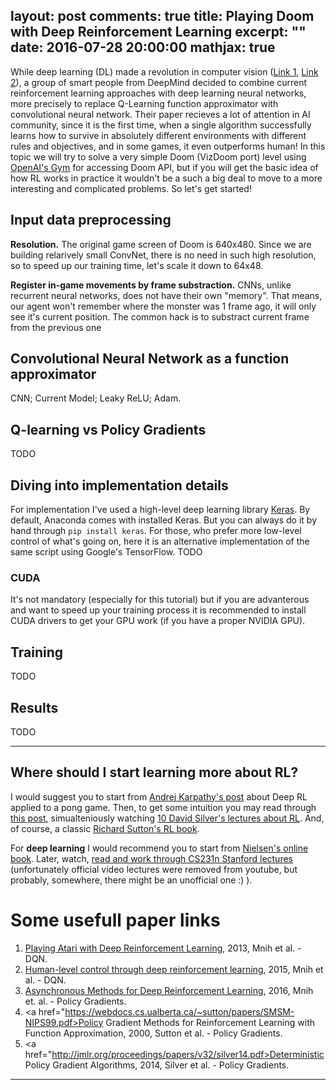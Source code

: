 layout: post 
comments: true
title: Playing Doom with Deep Reinforcement Learning
excerpt: "" 
date: 2016-07-28 20:00:00 
mathjax: true
---

While deep learning (DL) made a revolution in computer vision (<a href="https://papers.nips.cc/paper/4824-imagenet-classification-with-deep-convolutional-neural-networks.pdf">Link 1</a>, <a href="https://arxiv.org/pdf/1512.03385v1.pdf">Link 2</a>), a group of smart people from DeepMind decided to combine current reinforcement learning approaches with deep learning neural networks, more precisely to replace Q-Learning function approximator with convolutional neural network. Their paper recieves a lot of attention in AI community, since it is the first time, when a single algorithm successfully learns how to survive in absolutely different environments with different rules and objectives, and in some games, it even outperforms human!
In this topic we will try to solve a very simple Doom (VizDoom port) level using <a href="https://gym.openai.com/envs/DoomBasic-v0">OpenAI's Gym</a> for accessing Doom API, but if you will get the basic idea of how RL works in practice it wouldn't be a such a big deal to move to a more interesting and complicated problems. So let's get started!


## Input data preprocessing
**Resolution.** The original game screen of Doom is 640x480. Since we are building relarively small ConvNet, there is no need in such high resolution, so to speed up our training time, let's scale it down to 64x48.

**Register in-game movements by frame substraction.** CNNs, unlike recurrent neural networks, does not have their own "memory". That means, our agent won't remember where the monster was 1 frame ago, it will only see it's current position. The common hack is to substract current frame from the previous one


## Convolutional Neural Network as a function approximator
CNN; Current Model; Leaky ReLU; Adam.


## Q-learning vs Policy Gradients
TODO


## Diving into implementation details
For implementation I've used a high-level deep learning library <a href="http://keras.io">Keras</a>. 
By default, Anaconda comes with installed Keras. But you can always do it by hand through `pip install keras`.
For those, who prefer more low-level control of what's going on, here it is an alternative implementation of the same script using Google's TensorFlow.
TODO

### CUDA
It's not mandatory (especially for this tutorial) but if you are advanterous and want to speed up your training process it is recommended to install CUDA drivers to get your GPU work (if you have a proper NVIDIA GPU).

## Training
TODO

## Results
TODO

---
## Where should I start learning more about RL?
I would suggest you to start from <a href="http://karpathy.github.io/2016/05/31/rl/">Andrej Karpathy's post</a> about Deep RL applied to a pong game.
Then, to get some intuition you may read through <a href="https://www.nervanasys.com/demystifying-deep-reinforcement-learning">this post</a>, simualteniously watching <a href="http://www0.cs.ucl.ac.uk/staff/d.silver/web/Teaching.html">10 David Silver's lectures about RL</a>.
And, of course, a classic <a href="https://webdocs.cs.ualberta.ca/~sutton/book/the-book.html">Richard Sutton's RL book</a>.

For **deep learning** I would recommend you to start from <a href="http://neuralnetworksanddeeplearning.com/">Nielsen's online book</a>.
Later, watch, <a href="http://cs231n.github.io/">read and work through CS231n Stanford lectures</a> (unfortunately official video lectures were removed from youtube, but probably, somewhere, there might be an unofficial one :) ).

# Some usefull paper links
1. <a href="http://arxiv.org/abs/1312.5602">Playing Atari with Deep Reinforcement Learning</a>, 2013, Mnih et al. - DQN.
2. <a href="http://home.uchicago.edu/~arij/journalclub/papers/2015_Mnih_et_al.pdf">Human-level control through deep reinforcement learning</a>, 2015, Mnih et al. - DQN.
3. <a href="http://arxiv.org/pdf/1602.01783v2.pdf">Asynchronous Methods for Deep Reinforcement Learning</a>, 2016, Mnih et. al. - Policy Gradients.
3. <a href="https://webdocs.cs.ualberta.ca/~sutton/papers/SMSM-NIPS99.pdf>Policy Gradient Methods for Reinforcement Learning with Function Approximation</a>, 2000, Sutton et al. - Policy Gradients.
4. <a href="http://jmlr.org/proceedings/papers/v32/silver14.pdf>Deterministic Policy Gradient Algorithms</a>, 2014, Silver et al. - Policy Gradients.
---------------------------